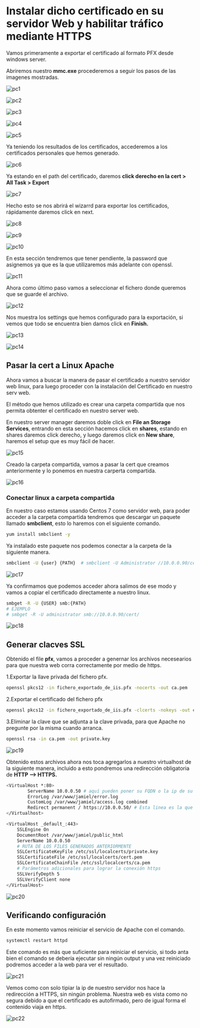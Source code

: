 # **Instalar dicho certificado en su servidor Web y habilitar tráfico mediante HTTPS**

Vamos primeramente a exportar el certificado al formato PFX desde windows server.

Abriremos nuestro **mmc.exe** procederemos a seguir los pasos de las imagenes mostradas.

![pc1](img/pc1.png)

![pc2](img/pc2.png)

![pc3](img/pc3.png)

![pc4](img/pc4.png)

![pc5](img/pc5.png)

Ya teniendo los resultados  de los certificados, accederemos a los certificados personales que hemos generado.

![pc6](img/pc6.png)

Ya estando en el path del certificado, daremos **click derecho en la cert > All Task > Export**

![pc7](img/pc7.png)

Hecho esto se nos abrirá el wizarrd para exportar los certificados,  rápidamente daremos click en next.

![pc8](img/pc8.png)

![pc9](img/pc9.png)

![pc10](img/pc10.png)

En esta sección tendremos que tener pendiente, la password que asignemos ya que es la que utilizaremos más adelante con openssl.

![pc11](img/pc11.png)

Ahora como último paso vamos a seleccionar el fichero donde queremos que se guarde el archivo.

![pc12](img/pc12.png)

Nos muestra los settings que hemos configurado para la exportación, si vemos que todo se encuentra bien damos click en **Finish.**

![pc13](img/PC13.png)

![pc14](img/pc14.png)

## **Pasar la cert a Linux Apache**

Ahora vamos a buscar la manera de pasar el certificado a nuestro servidor web linux, para luego proceder con la instalación del Certificado en nuestro serv web.

El método que hemos utilizado es crear una carpeta compartida que nos permita obtenter el certificado en nuestro server web. 

En nuestro server manager daremos doble click en **File an Storage Services**, entrando en esta sección hacemos click en **shares**, estando en shares daremos click derecho, y luego daremos click en **New share**, haremos el setup que es muy fácil de hacer.

![pc15](img/pc15.png)

Creado la carpeta compartida, vamos a pasar la cert que creamos anteriormente y lo ponemos en nuestra carperta compartida.

![pc16](img/pc16.png)

### **Conectar linux a carpeta compartida**

En nuestro caso estamos usando Centos 7 como servidor web, para poder acceder a la carpeta compartida tendremos que descargar un paquete llamado **smbclient**, esto lo haremos con el siguiente comando.

```bash
yum install smbclient -y
```

Ya instalado este paquete nos podemos conectar a la carpeta de la siguiente manera.

```bash
smbclient -U {user} {PATH}  # smbclient -U Administrator //10.0.0.90/cert
```

![pc17](img/pc17.png)

Ya confirmamos que podemos acceder ahora salimos de ese modo y vamos a copiar el certificado directamente a nuestro linux.

```bash
smbget -R -U {USER} smb:{PATH}
# EJEMPLO
# smbget -R -U administrator smb://10.0.0.90/cert/
```

![pc18](img/pc18.png)

## **Generar clacves SSL** 

Obtenido el file **pfx**, vamos a proceder a genernar los archivos necesearios para que nuestra web corra correctamente por medio de https. 

1.Exportar la llave privada del fichero pfx.

```bash
openssl pkcs12 -in fichero_exportado_de_iis.pfx -nocerts -out ca.pem
```

2.Exportar el certificado del fichero pfx

```bash
openssl pkcs12 -in fichero_exportado_de_iis.pfx -clcerts -nokeys -out cert.pem
```

3.Eliminar la clave que se adjunta a la clave privada, para que Apache no pregunte por la misma cuando arranca.

```bash
openssl rsa -in ca.pem -out private.key
```

![pc19](img/PC19.png)

Obtenido estos archivos ahora nos toca agregarlos a nuestro virtualhost de la siguiente manera, incluido a esto pondremos una redirección obligatoria de **HTTP --> HTTPS.**

````bash
<VirtualHost *:80>
        ServerName 10.0.0.50 # aquí pueden poner su FQDN o la ip de su serv web
        ErrorLog /var/www/jamiel/error.log
        CustomLog /var/www/jamiel/access.log combined 
        Redirect permanent / https://10.0.0.50/ # Esta linea es la que forza la redirección
</Virtualhost>

<VirtualHost _default_:443>
    SSLEngine On
    DocumentRoot /var/www/jamiel/public_html
    ServerName 10.0.0.50
    # RUTA DE LOS FILES GENERADOS ANTERIORMENTE 
    SSLCertificateKeyFile /etc/ssl/localcerts/private.key
    SSLCertificateFile /etc/ssl/localcerts/cert.pem
    SSLCertificateChainFile /etc/ssl/localcerts/ca.pem
    # Parámetros adicionales para lograr la conexión https
    SSLVerifyDepth 5
    SSLVerifyClient none
</VirtualHost>
````

![pc20](img/pc20.png)

## **Verificando configuración**

En este momento vamos reiniciar el servicio de Apache con el comando.

```bash
systemctl restart httpd
```

Este comando es más que suficiente para reiniciar el servicio, si todo anta bien el comando se debería ejecutar sin ningún output y una vez reiniciado podremos acceder a la web para ver el resultado.

![pc21](img/pc21.png)

Vemos como con solo tipiar la ip de nuestro servidor nos hace la redirección a HTTPS, sin ningún problema. Nuestra web es vista como no segura debido a que el certificado es autofirmado, pero de igual forma el contenido viaja en https.

![pc22](img/pc22.png)

